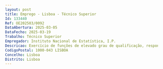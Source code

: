 ```yaml
--- 
layout: post
title: Emprego - Lisboa - Técnico Superior
Id: 133440
Ref: OE202503/0092
DataAbertura: 2025-03-05
DataFecho: 2025-03-19
Trabalho: Técnico Superior
Empregador: Instituto Nacional de Estatística, I.P.
Descricao: Exercício de funções de elevado grau de qualificação, responsabilidade, autonomia eespecialização no Departamento de Administração Financeira e Patrimonial, com possibilidade detrabalho em regime híbrido (trabalho presencial e teletrabalho), após período de integração,destacando se as seguintes tarefas • Elaboração, contabilização e acompanhamento de processos relativos a despesas correntese de capital • Elaboração, contabilização e acompanhamento de processos relativos a receitas próprias • Registo e acompanhamento da execução de cabimentos e compromissos • Conferências mensais e anuais de balancetes • Apuramento e cumprimento das obrigações fiscais e de outras naturezas • Colaboração na elaboração do Relatório e Contas e da Conta de Gerência • Conferência e contabilização de documentação relativa à Contabilidade Analítica • Colaboração na elaboração de relatórios financeiros relacionados com subvenções financeiras.
CodigoPostal: 1000-043 LISBOA
Concelho: Lisboa
Distrito: Lisboa
--- 
```

